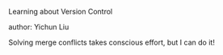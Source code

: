 Learning about Version Control

author: Yichun Liu

Solving merge conflicts takes conscious effort, but I can do it!